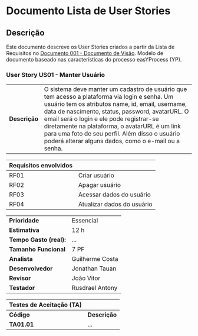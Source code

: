 # Documento Lista de User Stories

## Descrição

Este documento descreve os User Stories criados a partir da Lista de Requisitos no [Documento 001 - Documento de Visão](docs/doc-visao.md). Modelo de documento baseado nas características do processo easYProcess (YP).

### User Story US01 - Manter Usuário

|               |                                                                |
| ------------- | :------------------------------------------------------------- |
| **Descrição** | O sistema deve manter um cadastro de usuário que tem acesso a plataforma via login e senha. Um usuário tem os atributos name, id, email, username, data de nascimento, status, password, avatarURL. O email será o login e ele pode registrar-se diretamente na plataforma, o avatarURL é um link para uma foto de seu perfil. Além disso o usuário poderá alterar alguns dados, como o e-mail ou a senha.  |

| **Requisitos envolvidos** |                            |
| ------------------------- | :------------------------- |
| RF01                      | Criar usuário              |
| RF02                      | Apagar usuário             |
| RF03                      | Acessar dados do usuário   |
| RF04                      | Atualizar dados do usuário |

|                           |                                     |
| ------------------------- | ----------------------------------- | 
| **Prioridade**            | Essencial                           | 
| **Estimativa**            | 12 h                                | 
| **Tempo Gasto (real):**   | ...                                 | 
| **Tamanho Funcional**     | 7 PF                                | 
| **Analista**              | Guilherme Costa                     | 
| **Desenvolvedor**         | Jonathan Tauan                      | 
| **Revisor**               | João Vitor                          | 
| **Testador**              | Rusdrael Antony                     | 


| Testes de Aceitação (TA) |                                           |
| ------------------------ | ----------------------------------------- |
| **Código**               | **Descrição**                             |
| **TA01.01**              | ...                                       |
